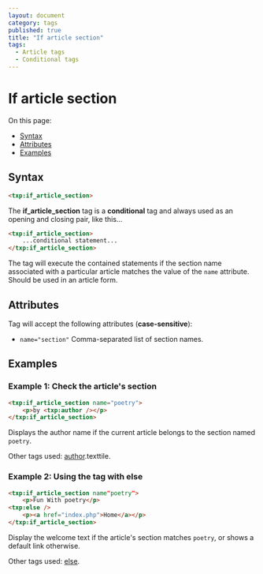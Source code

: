 ```yaml
---
layout: document
category: tags
published: true
title: "If article section"
tags:
  - Article tags
  - Conditional tags
---
```


# If article section

On this page:

* [Syntax](#user-content-syntax)
* [Attributes](#user-content-attributes)
* [Examples](#user-content-examples)

## Syntax

```html
<txp:if_article_section>
```

The **if_article_section** tag is a __conditional__ tag and always used as an opening and closing pair, like this...

```html
<txp:if_article_section>
    ...conditional statement...
</txp:if_article_section>
```

The tag will execute the contained statements if the section name associated with a particular article matches the value of the `name` attribute. Should be used in an article form.

## Attributes

Tag will accept the following attributes (**case-sensitive**):

* `name="section"`
Comma-separated list of section names.

## Examples

### Example 1: Check the article's section

```html
<txp:if_article_section name="poetry">
    <p>by <txp:author /></p>
</txp:if_article_section>
```

Displays the author name if the current article belongs to the section named `poetry`.

Other tags used: [author](author).texttile.

### Example 2: Using the tag with else

```html
<txp:if_article_section name"poetry">
    <p>Fun With poetry</p>
<txp:else />
    <p><a href="index.php">Home</a></p>
</txp:if_article_section>
```

Display the welcome text if the article's section matches `poetry`, or shows a default link otherwise.

Other tags used: [else](else).
